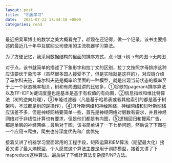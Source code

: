 ```yaml
---
layout: post
title:  "机器学习"
date:   2021-07-22 17:44:18 +0800
categories: read
---
```

最近把吴军博士的数学之美大概看完了，趁现在还记得，做一个记录，该书主要描述的最近几十年中互联网公司使用的主流机器学习算法。

为了方便记忆，我采用数据结构的里面的排序方式，点->链->树->有向图->无向图

对于点，该书就简单的描述了下象形字和拉丁文的区别，拉丁文按照字母排序这种应该要优于象形字（虽然很多国人接受不了，但是实际就是这样的），对应链介绍了马尔科夫链，马尔科夫链是概率论里面的一种模型，就是出现当前状态的概率至于上一个状态概率相关，树和有向图就讲的比较多，①谷歌的pagerank排序算法以及TF-IDF关键词度量也是基本是基于有权值的有向图，②信息指纹和维比特算法（树的逆向处理），③布隆过滤器（凡是基于哈希表或者其他索引的都是基于树架构，不过都是树的逆操作），④贝叶斯网络和神经网络，神经网络和贝叶斯网络应该差不多，但是神经网络要简单一些，首先是神经网络对层数有要求，并且神经网络对于非线性计算也有要求，但是他们都是有向图，⑤逻辑回归和搜索广告，都是单层的神经网络；最后对于图，该书简单讲了一下七桥问题，然后说了下图在一个应用->爬虫，爬虫也分深度优先和广度优先

接着又讲了机器学习里面常用的工程手段，矩阵运算和EM算法（期望最大化）接着又讲了最大熵模型，个人感觉这个算法主要是用于训练模型，接着又讲了下mapreduce这种算法。最后讲了下统计算法复杂度P/NP方法。
